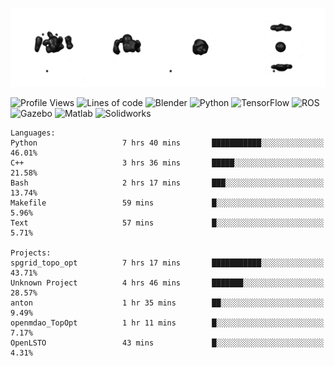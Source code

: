 ![cubes](https://github.com/imsenthur/imsenthur/blob/master/cubes.gif)

<!--START_SECTION:waka-->
![Profile Views](http://img.shields.io/badge/Profile%20views-23-blue)
![Lines of code](https://img.shields.io/badge/From%20%22Hello%2C%20World%21%22%2C%20I%27ve%20written-920940%20lines%20of%20code-blue)
![Blender](https://img.shields.io/badge/-Blender-orange)
![Python](https://img.shields.io/badge/-Python-blue)
![TensorFlow](https://img.shields.io/badge/-TensorFlow-ff8c00)
![ROS](https://img.shields.io/badge/-ROS-20b2aa)
![Gazebo](https://img.shields.io/badge/-Gazebo-lightgrey)
![Matlab](https://img.shields.io/badge/-Matlab-ffd700)
![Solidworks](https://img.shields.io/badge/-Solidworks-red)
```text
Languages: 
Python                   7 hrs 40 mins       ███████████░░░░░░░░░░░░░░   46.01% 
C++                      3 hrs 36 mins       █████░░░░░░░░░░░░░░░░░░░░   21.58% 
Bash                     2 hrs 17 mins       ███░░░░░░░░░░░░░░░░░░░░░░   13.74% 
Makefile                 59 mins             █░░░░░░░░░░░░░░░░░░░░░░░░   5.96% 
Text                     57 mins             █░░░░░░░░░░░░░░░░░░░░░░░░   5.71%

Projects: 
spgrid_topo_opt          7 hrs 17 mins       ███████████░░░░░░░░░░░░░░   43.71% 
Unknown Project          4 hrs 46 mins       ███████░░░░░░░░░░░░░░░░░░   28.57% 
anton                    1 hr 35 mins        ██░░░░░░░░░░░░░░░░░░░░░░░   9.49% 
openmdao_TopOpt          1 hr 11 mins        █░░░░░░░░░░░░░░░░░░░░░░░░   7.17% 
OpenLSTO                 43 mins             █░░░░░░░░░░░░░░░░░░░░░░░░   4.31%
```


<!--END_SECTION:waka-->
